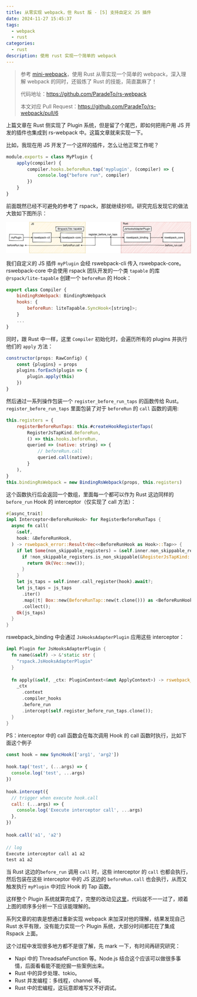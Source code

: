 ```yaml
---
title: 从零实现 webpack，但 Rust 版 - [5] 支持自定义 JS 插件
date: 2024-11-27 15:45:37
tags:
  - webpack
  - rust
categories:
  - rust
description: 使用 rust 实现一个简单的 webpack
---
```


> 参考 [mini-webpack](https://github.com/lizuncong/mini-webpack)，使用 Rust 从零实现一个简单的 webpack，深入理解 webpack 的同时，还锻炼了 Rust 的技能，简直赢麻了！
>
> 代码地址：https://github.com/ParadeTo/rs-webpack
>
> 本文对应 Pull Request：https://github.com/ParadeTo/rs-webpack/pull/6

上篇文章在 Rust 侧实现了 Plugin 系统，但是留了个尾巴，即如何把用户用 JS 开发的插件也集成到 rs-webpack 中。这篇文章就来实现一下。

比如，我现在用 JS 开发了一个这样的插件，怎么让他正常工作呢？

```js
module.exports = class MyPlugin {
    apply(compiler) {
        compiler.hooks.beforeRun.tap('myplugin', (compiler) => {
            console.log("before run", compiler)
        })
    }
}
```

前面既然已经不可避免的参考了 rspack，那就继续抄呗。研究完后发现它的做法大致如下图所示：

![](./rs-webpack-5/rswebpack-5.png)

我们自定义的 JS 插件 `myPlugin` 会经 rswebpack-cli 传入 rswebpack-core。rswebpack-core 中会使用 rspack 团队开发的一个类 `tapable` 的库 `@rspack/lite-tapable` 创建一个 `beforeRun` 的 Hook：


```js
export class Compiler {
    bindingRsWebpack: BindingRsWebpack
    hooks: {
        beforeRun: liteTapable.SyncHook<[string]>;
    }
    ...
}
```

同时，跟 Rust 中一样，这里 `Compiler` 初始化时，会遍历所有的 plugins 并执行他们的 `apply` 方法：


```js
constructor(props: RawConfig) {
    const {plugins} = props
    plugins.forEach(plugin => {
        plugin.apply(this)
    })
}
```

然后通过一系列操作包装一个 `register_before_run_taps` 的函数传给 Rust。`register_before_run_taps` 里面包装了对于 `beforeRun` 的 `call` 函数的调用:


```js
this.registers = {
    registerBeforeRunTaps: this.#createHookRegisterTaps(
        RegisterJsTapKind.BeforeRun,
        () => this.hooks.beforeRun,
        queried => (native: string) => {
            // beforeRun.call 
            queried.call(native);
        }
    ),
}
this.bindingRsWebpack = new BindingRsWebpack(props, this.registers)
```

这个函数执行后会返回一个数组，里面每一个都可以作为 Rust 这边同样的 `before_run` Hook 的 interceptor（仅实现了 call 方法）：

```rs
#[async_trait]
impl Interceptor<BeforeRunHook> for RegisterBeforeRunTaps {
  async fn call(
    &self,
    hook: &BeforeRunHook,
  ) -> rswebpack_error::Result<Vec<<BeforeRunHook as Hook>::Tap>> {
    if let Some(non_skippable_registers) = &self.inner.non_skippable_registers {
      if !non_skippable_registers.is_non_skippable(&RegisterJsTapKind::BeforeRun) {
        return Ok(Vec::new());
      }
    }
    let js_taps = self.inner.call_register(hook).await?;
    let js_taps = js_taps
      .iter()
      .map(|t| Box::new(BeforeRunTap::new(t.clone())) as <BeforeRunHook as Hook>::Tap)
      .collect();
    Ok(js_taps)
  }
}
```

rswebpack_binding 中会通过 `JsHooksAdapterPlugin` 应用这些 interceptor：

```rs
impl Plugin for JsHooksAdapterPlugin {
  fn name(&self) -> &'static str {
    "rspack.JsHooksAdapterPlugin"
  }

  fn apply(&self, _ctx: PluginContext<&mut ApplyContext>) -> rswebpack_error::Result<()> {
    _ctx
      .context
      .compiler_hooks
      .before_run
      .intercept(self.register_before_run_taps.clone());
  }
}
```

PS：interceptor 中的 call 函数会在每次调用 Hook 的 call 函数时执行，比如下面这个例子

```js
const hook = new SyncHook(['arg1', 'arg2'])

hook.tap('test', (...args) => {
  console.log('test', ...args)
})

hook.intercept({
  // trigger when execute hook.call
  call: (...args) => {
    console.log('Execute interceptor call', ...args)
  },
})

hook.call('a1', 'a2')

// log
Execute interceptor call a1 a2
test a1 a2
```

当 Rust 这边的`before_run` 调用 `call` 时，这些 interceptor 的 `call` 也都会执行，然后包装在这些 interceptor 中的 JS 这边的 `beforeRun.call` 也会执行，从而又触发执行 `myPlugin` 中对应 Hook 的 Tap 函数。

这样整个 Plugin 系统就算完成了，完整的改动见[这里](https://github.com/ParadeTo/rs-webpack/pulls)，代码就不一一过了，顺着上图的顺序多分析一下应该能理解的。

系列文章的初衷是想通过重新实现 webpack 来加深对他的理解，结果发现自己 Rust 水平有限，没有能力实现一个 Plugin 系统，大部分时间都花在了集成 Rspack 上面。

这个过程中发现很多地方都不是很了解，先 mark 一下，有时间再研究研究：

* Napi 中的 ThreadsafeFunction 等。Node.js 结合这个应该可以做很多事情，后面看看能不能挖掘一些案例出来。
* Rust 中的异步处理、tokio。
* Rust 并发编程：多线程，channel 等。
* Rust 中的宏编程，这玩意即难写又不好调试。



